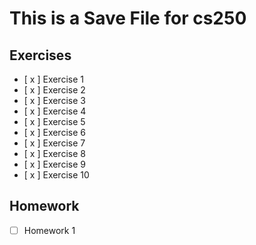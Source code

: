 # This is a Save File for cs250


## Exercises

- [ x ] Exercise 1
- [ x ] Exercise 2
- [ x ] Exercise 3
- [ x ] Exercise 4
- [ x ] Exercise 5
- [ x ] Exercise 6
- [ x ] Exercise 7
- [ x ] Exercise 8
- [ x ] Exercise 9
- [ x ] Exercise 10

## Homework
- [  ] Homework 1
